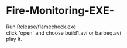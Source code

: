 # Fire-Monitoring-EXE- <br>
Run Release/flamecheck.exe <br> 
click 'open' and choose build1.avi or barbeq.avi <br>
play it. <br>
